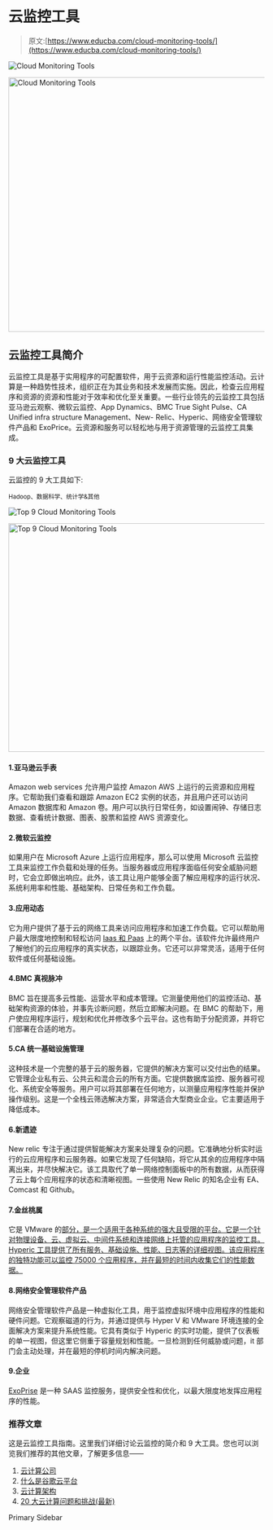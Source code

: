 # 云监控工具

> 原文:[https://www.educba.com/cloud-monitoring-tools/](https://www.educba.com/cloud-monitoring-tools/)

![Cloud Monitoring Tools](../Images/3fef8671d15b4c848ed04561a14955e7.png)

<noscript><img class="alignnone size-full wp-image-227693" src="../Images/3fef8671d15b4c848ed04561a14955e7.png" alt="Cloud Monitoring Tools" width="900" height="500" data-original-src="https://cdn.educba.com/academy/wp-content/uploads/2019/10/Cloud-Monitoring-Tools.png"/></noscript>

## 云监控工具简介

云监控工具是基于实用程序的可配置软件，用于云资源和运行性能监控活动。云计算是一种趋势性技术，组织正在为其业务和技术发展而实施。因此，检查云应用程序和资源的资源和性能对于效率和优化至关重要。一些行业领先的云监控工具包括亚马逊云观察、微软云监控、App Dynamics、BMC True Sight Pulse、CA Unified infra structure Management、New- Relic、Hyperic、网络安全管理软件产品和 ExoPrice。云资源和服务可以轻松地与用于资源管理的云监控工具集成。

### 9 大云监控工具

云监控的 9 大工具如下:

<small>Hadoop、数据科学、统计学&其他</small>

![Top 9 Cloud Monitoring Tools](../Images/cfc898da5728426b15995466b2539452.png)

<noscript><img class="alignnone size-full wp-image-227705" src="../Images/cfc898da5728426b15995466b2539452.png" alt="Top 9 Cloud Monitoring Tools" width="720" height="449" data-original-src="https://cdn.educba.com/academy/wp-content/uploads/2019/10/Top-9-Cloud-Monitoring-Tools-1.png"/></noscript>

#### 1.亚马逊云手表

Amazon web services 允许用户监控 Amazon AWS 上运行的云资源和应用程序。它帮助我们查看和跟踪 Amazon EC2 实例的状态，并且用户还可以访问 Amazon 数据库和 Amazon 卷。用户可以执行日常任务，如设置闹钟、存储日志数据、查看统计数据、图表、股票和监控 AWS 资源变化。

#### 2.微软云监控

如果用户在 Microsoft Azure 上运行应用程序，那么可以使用 Microsoft 云监控工具来监控工作负载和处理的任务。当服务器或应用程序面临任何安全威胁问题时，它会立即做出响应。此外，该工具让用户能够全面了解应用程序的运行状况、系统利用率和性能、基础架构、日常任务和工作负载。

#### 3.应用动态

它为用户提供了基于云的网络工具来访问应用程序和加速工作负载。它可以帮助用户最大限度地控制和轻松访问 [Iaas 和 Paas](https://www.educba.com/azure-paas-vs-iaas/) 上的两个平台。该软件允许最终用户了解他们的云应用程序的真实状态，以跟踪业务。它还可以非常灵活，适用于任何软件或任何基础设施。

#### 4.BMC 真视脉冲

BMC 旨在提高多云性能、运营水平和成本管理。它测量使用他们的监控活动、基础架构资源的体验，并事先诊断问题，然后立即解决问题。在 BMC 的帮助下，用户使应用程序运行，规划和优化并修改多个云平台。这也有助于分配资源，并将它们部署在合适的地方。

#### 5.CA 统一基础设施管理

这种技术是一个完整的基于云的服务器，它提供的解决方案可以交付出色的结果。它管理企业私有云、公共云和混合云的所有方面。它提供数据库监控、服务器可视化、系统安全等服务。用户可以将其部署在任何地方，以测量应用程序性能并保护操作级别。这是一个全栈云筛选解决方案，非常适合大型商业企业。它主要适用于降低成本。

#### 6.新遗迹

New relic 专注于通过提供智能解决方案来处理复杂的问题。它准确地分析实时运行的云应用程序和云服务器。如果它发现了任何缺陷，将它从其余的应用程序中隔离出来，并尽快解决它。该工具取代了单一网络控制面板中的所有数据，从而获得了云上每个应用程序的状态和清晰视图。一些使用 New Relic 的知名企业有 EA、Comcast 和 Github。

#### 7.金丝桃属

它是 VMware 的[部分，是一个适用于各种系统的强大且受限的平台。它是一个针对物理设备、云、虚拟云、中间件系统和连接网络上托管的应用程序的监控工具。Hyperic 工具提供了所有服务、基础设施、性能、日志等的详细视图。该应用程序的独特功能可以监控 75000 个应用程序，并在最短的时间内收集它们的性能数据。](https://www.educba.com/what-is-vmware/)

#### 8.网络安全管理软件产品

网络安全管理软件产品是一种虚拟化工具，用于监控虚拟环境中应用程序的性能和硬件问题。它观察磁道的行为，并通过提供与 Hyper V 和 VMware 环境连接的全面解决方案来提升系统性能。它具有类似于 Hyperic 的实时功能，提供了仪表板的单一视图，但这里它侧重于容量规划和性能。一旦检测到任何威胁或问题，it 部门会主动处理，并在最短的停机时间内解决问题。

#### 9.企业

[ExoPrise](https://www.exoprise.com/) 是一种 SAAS 监控服务，提供安全性和优化，以最大限度地发挥应用程序的性能。

### 推荐文章

这是云监控工具指南。这里我们详细讨论云监控的简介和 9 大工具。您也可以浏览我们推荐的其他文章，了解更多信息——

1.  [云计算公司](https://www.educba.com/cloud-computing-companies/)
2.  [什么是谷歌云平台](https://www.educba.com/what-is-google-cloud-platform/)
3.  [云计算架构](https://www.educba.com/cloud-computing-architecture/)
4.  [20 大云计算问题和挑战(最新)](https://www.educba.com/cloud-computing-issues-challenges/)

<footer class="entry-footer">

<aside class="sidebar sidebar-primary widget-area" role="complementary" aria-label="Primary Sidebar">Primary Sidebar</aside>

</footer>
